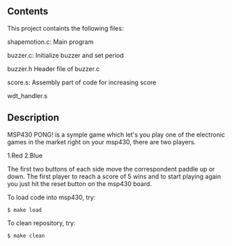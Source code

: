 ## Contents

This project containts the following files:

shapemotion.c: Main program

buzzer.c: Initialize buzzer and set period

buzzer.h Header file of buzzer.c

score.s: Assembly part of code for increasing score

wdt_handler.s

## Description
MSP430 PONG! is a symple game which let's you play one of the electronic games in the market right on your msp430, there are two players.

1.Red
2.Blue

The first two buttons of each side move the correspondent paddle up or down. The first player to reach a score of 5 wins and to start playing again you just hit the reset button on the msp430 board.

To load code into msp430, try:
~~~
$ make load
~~~
To clean repository, try:
~~~
$ make clean
~~~
